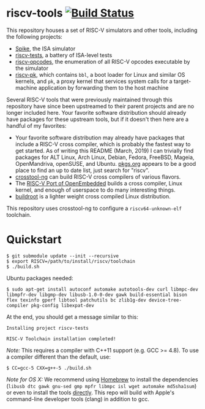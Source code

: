 riscv-tools [![Build Status](https://travis-ci.org/riscv/riscv-tools.svg?branch=master)](https://travis-ci.org/riscv/riscv-tools)
===========================================================================

This repository houses a set of RISC-V simulators and other tools,
including the following projects:

* [Spike](https://github.com/riscv/riscv-isa-sim/), the ISA simulator
* [riscv-tests](https://github.com/riscv/riscv-tests/), a battery of ISA-level tests
* [riscv-opcodes](https://github.com/riscv/riscv-opcodes/), the enumeration of all RISC-V opcodes executable by the simulator
* [riscv-pk](https://github.com/riscv/riscv-pk/), which contains `bbl`, a boot loader for Linux and similar OS kernels, and `pk`, a proxy kernel that services system calls for a target-machine application by forwarding them to the host machine

Several RISC-V tools that were previously maintained through this repository have since been upstreamed to their parent projects and are no longer included here.  Your favorite software distribution should already have packages for these upstream tools, but if it doesn't then here are a handful of my favorites:

* Your favorite software distribution may already have packages that include a RISC-V cross compiler, which is probably the fastest way to get started.  As of writing this README (March, 2019) I can trivially find packages for ALT Linux, Arch Linux, Debian, Fedora, FreeBSD, Mageia, OpenMandriva, openSUSE, and Ubuntu. [pkgs.org](https://pkgs.org/) appears to be a good place to find an up to date list, just search for "riscv".
* [crosstool-ng](http://crosstool-ng.github.io/docs/) can build RISC-V cross compilers of various flavors.
* The [RISC-V Port of OpenEmbedded](https://github.com/riscv/meta-riscv#quick-start) builds a cross compiler, Linux kernel, and enough of userspace to do many interesting things.
* [buildroot](https://github.com/buildroot/buildroot) is a lighter weight cross compiled Linux distribution.

This repository uses crosstool-ng to configure a `riscv64-unknown-elf` toolchain.

# <a name="quickstart"></a>Quickstart

	$ git submodule update --init --recursive
	$ export RISCV=/path/to/install/riscv/toolchain
	$ ./build.sh


Ubuntu packages needed:

	$ sudo apt-get install autoconf automake autotools-dev curl libmpc-dev libmpfr-dev libgmp-dev libusb-1.0-0-dev gawk build-essential bison flex texinfo gperf libtool patchutils bc zlib1g-dev device-tree-compiler pkg-config libexpat-dev

At the end, you should get a message similar to this:

	Installing project riscv-tests
	
	RISC-V Toolchain installation completed!

_Note:_ This requires a compiler with C++11 support (e.g. GCC >= 4.8). To use a compiler different than the default, use:

	$ CC=gcc-5 CXX=g++-5 ./build.sh

_Note for OS X:_ We recommend using [Homebrew](https://brew.sh) to install the dependencies (`libusb dtc gawk gnu-sed gmp mpfr libmpc isl wget automake md5sha1sum`) or even to install the tools [directly](https://github.com/riscv/homebrew-riscv). This repo will build with Apple's command-line developer tools (clang) in addition to gcc.
